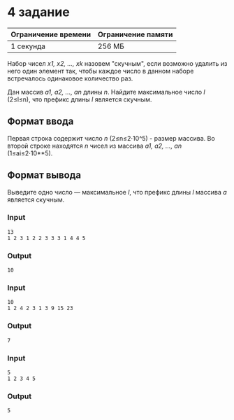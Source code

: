# 4 задание
| Ограничение времени| Ограничение памяти |
|--------------------|--------------------|
| 1 секунда          | 256 МБ             |

Набор чисел *x1, x2, ..., xk* назовем "скучным", если возможно удалить из него один элемент так, чтобы каждое число в данном наборе встречалось одинаковое количество раз.

Дан массив *a1, a2, ..., an* длины *n*. Найдите максимальное число *l* (2≤l≤n), что префикс длины *l* является скучным.

## Формат ввода
Первая строка содержит число *n* (2≤n≤2⋅10^5) - размер массива. Во второй строке находятся *n* чисел из массива *a1, a2, ..., an* (1≤ai≤2⋅10**5).

## Формат вывода
Выведите одно число — максимальное *l*, что префикс длины *l* массива *a* является скучным.

### Input
```text
13
1 2 3 1 2 2 3 3 3 1 4 4 5
```

### Output
```text
10
```

### Input
```text
10
1 2 4 2 3 1 3 9 15 23
```

### Output
```text
7
```

### Input
```text
5
1 2 3 4 5
```

### Output
```text
5
```
